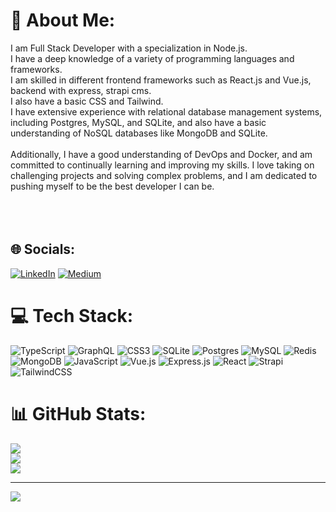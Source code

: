 # 💫 About Me:
I am Full Stack Developer with a specialization in Node.js. <br>I have a deep knowledge of a variety of programming languages and frameworks. <br>I am skilled in different frontend frameworks such as React.js and Vue.js, backend with express, strapi cms.<br>I also  have a basic CSS and Tailwind. <br>I have extensive experience with relational database management systems, including Postgres, MySQL, and SQLite, and also have a basic understanding of NoSQL databases like MongoDB and SQLite.<br><br>Additionally, I have a good understanding of DevOps and Docker, and am committed to continually learning and improving my skills. I love taking on challenging projects and solving complex problems, and I am dedicated to pushing myself to be the best developer I can be.<br><br><br><br>


## 🌐 Socials:
[![LinkedIn](https://img.shields.io/badge/LinkedIn-%230077B5.svg?logo=linkedin&logoColor=white)](https://linkedin.com/in/https://www.linkedin.com/in/aashis-maharjan-06593b1a4/) [![Medium](https://img.shields.io/badge/Medium-12100E?logo=medium&logoColor=white)](https://medium.com/@@AashisMhj5511) 

# 💻 Tech Stack:
![TypeScript](https://img.shields.io/badge/typescript-%23007ACC.svg?style=for-the-badge&logo=typescript&logoColor=white) ![GraphQL](https://img.shields.io/badge/-GraphQL-E10098?style=for-the-badge&logo=graphql&logoColor=white) ![CSS3](https://img.shields.io/badge/css3-%231572B6.svg?style=for-the-badge&logo=css3&logoColor=white) ![SQLite](https://img.shields.io/badge/sqlite-%2307405e.svg?style=for-the-badge&logo=sqlite&logoColor=white) ![Postgres](https://img.shields.io/badge/postgres-%23316192.svg?style=for-the-badge&logo=postgresql&logoColor=white) ![MySQL](https://img.shields.io/badge/mysql-%2300f.svg?style=for-the-badge&logo=mysql&logoColor=white) ![Redis](https://img.shields.io/badge/redis-%23DD0031.svg?style=for-the-badge&logo=redis&logoColor=white) ![MongoDB](https://img.shields.io/badge/MongoDB-%234ea94b.svg?style=for-the-badge&logo=mongodb&logoColor=white) ![JavaScript](https://img.shields.io/badge/javascript-%23323330.svg?style=for-the-badge&logo=javascript&logoColor=%23F7DF1E) ![Vue.js](https://img.shields.io/badge/vuejs-%2335495e.svg?style=for-the-badge&logo=vuedotjs&logoColor=%234FC08D) ![Express.js](https://img.shields.io/badge/express.js-%23404d59.svg?style=for-the-badge&logo=express&logoColor=%2361DAFB) ![React](https://img.shields.io/badge/react-%2320232a.svg?style=for-the-badge&logo=react&logoColor=%2361DAFB) ![Strapi](https://img.shields.io/badge/strapi-%232E7EEA.svg?style=for-the-badge&logo=strapi&logoColor=white) ![TailwindCSS](https://img.shields.io/badge/tailwindcss-%2338B2AC.svg?style=for-the-badge&logo=tailwind-css&logoColor=white)
# 📊 GitHub Stats:
![](https://github-readme-stats.vercel.app/api?username=AashisMhj&theme=dark&hide_border=false&include_all_commits=true&count_private=false)<br/>
![](https://github-readme-streak-stats.herokuapp.com/?user=AashisMhj&theme=dark&hide_border=false)<br/>
![](https://github-readme-stats.vercel.app/api/top-langs/?username=AashisMhj&theme=dark&hide_border=false&include_all_commits=true&count_private=false&layout=compact)

---
[![](https://visitcount.itsvg.in/api?id=AashisMhj&icon=0&color=0)](https://visitcount.itsvg.in)

<!-- Proudly created with GPRM ( https://gprm.itsvg.in ) -->